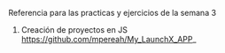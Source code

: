 Referencia para las practicas y ejercicios de la semana 3

1. Creación de proyectos en JS 
https://github.com/mpereah/My_LaunchX_APP_
